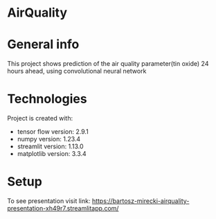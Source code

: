 # AirQuality

# General info
This project shows prediction of the air quality parameter(tin oxide) 24 hours ahead, using convolutional neural network
	
# Technologies
Project is created with:
* tensor flow version: 2.9.1
* numpy version: 1.23.4
* streamlit version: 1.13.0
* matplotlib version: 3.3.4
	
# Setup
To see presentation visit link: https://bartosz-mirecki-airquality-presentation-xh49r7.streamlitapp.com/
